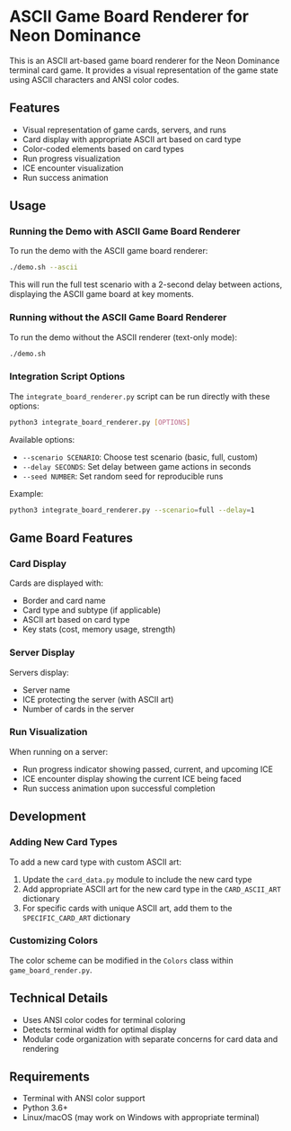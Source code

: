 # ASCII Game Board Renderer for Neon Dominance

This is an ASCII art-based game board renderer for the Neon Dominance terminal card game. It provides a visual representation of the game state using ASCII characters and ANSI color codes.

## Features

- Visual representation of game cards, servers, and runs
- Card display with appropriate ASCII art based on card type
- Color-coded elements based on card types
- Run progress visualization
- ICE encounter visualization
- Run success animation

## Usage

### Running the Demo with ASCII Game Board Renderer

To run the demo with the ASCII game board renderer:

```bash
./demo.sh --ascii
```

This will run the full test scenario with a 2-second delay between actions, displaying the ASCII game board at key moments.

### Running without the ASCII Game Board Renderer

To run the demo without the ASCII renderer (text-only mode):

```bash
./demo.sh
```

### Integration Script Options

The `integrate_board_renderer.py` script can be run directly with these options:

```bash
python3 integrate_board_renderer.py [OPTIONS]
```

Available options:
- `--scenario SCENARIO`: Choose test scenario (basic, full, custom)
- `--delay SECONDS`: Set delay between game actions in seconds
- `--seed NUMBER`: Set random seed for reproducible runs

Example:
```bash
python3 integrate_board_renderer.py --scenario=full --delay=1
```

## Game Board Features

### Card Display

Cards are displayed with:
- Border and card name
- Card type and subtype (if applicable)
- ASCII art based on card type
- Key stats (cost, memory usage, strength)

### Server Display

Servers display:
- Server name
- ICE protecting the server (with ASCII art)
- Number of cards in the server

### Run Visualization

When running on a server:
- Run progress indicator showing passed, current, and upcoming ICE
- ICE encounter display showing the current ICE being faced
- Run success animation upon successful completion

## Development

### Adding New Card Types

To add a new card type with custom ASCII art:

1. Update the `card_data.py` module to include the new card type
2. Add appropriate ASCII art for the new card type in the `CARD_ASCII_ART` dictionary
3. For specific cards with unique ASCII art, add them to the `SPECIFIC_CARD_ART` dictionary

### Customizing Colors

The color scheme can be modified in the `Colors` class within `game_board_render.py`.

## Technical Details

- Uses ANSI color codes for terminal coloring
- Detects terminal width for optimal display
- Modular code organization with separate concerns for card data and rendering

## Requirements

- Terminal with ANSI color support
- Python 3.6+
- Linux/macOS (may work on Windows with appropriate terminal) 
